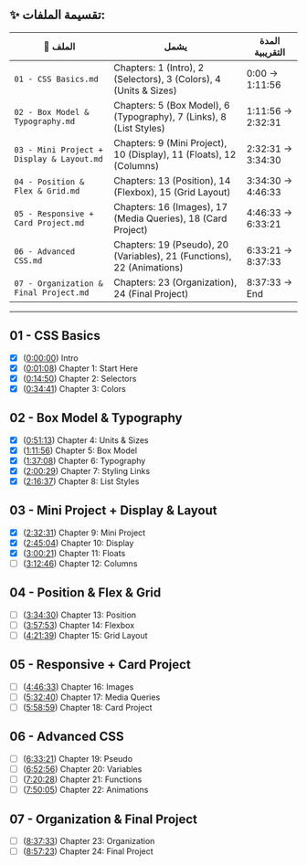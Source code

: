 ## ✨ تقسيمة الملفات:

| 📄 الملف                                  | يشمل                                                                   | المدة التقريبية   |
| ----------------------------------------- | ---------------------------------------------------------------------- | ----------------- |
| `01 - CSS Basics.md`                      | Chapters: 1 (Intro), 2 (Selectors), 3 (Colors), 4 (Units & Sizes)      | 0:00 → 1:11:56    |
| `02 - Box Model & Typography.md`          | Chapters: 5 (Box Model), 6 (Typography), 7 (Links), 8 (List Styles)    | 1:11:56 → 2:32:31 |
| `03 - Mini Project + Display & Layout.md` | Chapters: 9 (Mini Project), 10 (Display), 11 (Floats), 12 (Columns)    | 2:32:31 → 3:34:30 |
| `04 - Position & Flex & Grid.md`          | Chapters: 13 (Position), 14 (Flexbox), 15 (Grid Layout)                | 3:34:30 → 4:46:33 |
| `05 - Responsive + Card Project.md`       | Chapters: 16 (Images), 17 (Media Queries), 18 (Card Project)           | 4:46:33 → 6:33:21 |
| `06 - Advanced CSS.md`                    | Chapters: 19 (Pseudo), 20 (Variables), 21 (Functions), 22 (Animations) | 6:33:21 → 8:37:33 |
| `07 - Organization & Final Project.md`    | Chapters: 23 (Organization), 24 (Final Project)                        | 8:37:33 → End     |

---

## 01 - CSS Basics
- [x] ([0:00:00](https://www.youtube.com/watch?v=OXGznpKZ_sA)) Intro 
- [x] ([0:01:08](https://www.youtube.com/watch?v=OXGznpKZ_sA&t=68s)) Chapter 1: Start Here  
- [x] ([0:14:50](https://www.youtube.com/watch?v=OXGznpKZ_sA&t=890s)) Chapter 2: Selectors  
- [x] ([0:34:41](https://www.youtube.com/watch?v=OXGznpKZ_sA&t=2081s)) Chapter 3: Colors 

## 02 - Box Model & Typography
- [x] ([0:51:13](https://www.youtube.com/watch?v=OXGznpKZ_sA&t=3073s)) Chapter 4: Units & Sizes 
- [x] ([1:11:56](https://www.youtube.com/watch?v=OXGznpKZ_sA&t=4316s)) Chapter 5: Box Model 
- [x] ([1:37:08](https://www.youtube.com/watch?v=OXGznpKZ_sA&t=5828s)) Chapter 6: Typography 
- [x] ([2:00:29](https://www.youtube.com/watch?v=OXGznpKZ_sA&t=7229s)) Chapter 7: Styling Links 
- [x] ([2:16:37](https://www.youtube.com/watch?v=OXGznpKZ_sA&t=8197s)) Chapter 8: List Styles 

## 03 - Mini Project + Display & Layout
- [x] ([2:32:31](https://www.youtube.com/watch?v=OXGznpKZ_sA&t=9151s)) Chapter 9: Mini Project 
- [x] ([2:45:04](https://www.youtube.com/watch?v=OXGznpKZ_sA&t=9904s)) Chapter 10: Display 
- [x] ([3:00:21](https://www.youtube.com/watch?v=OXGznpKZ_sA&t=10821s)) Chapter 11: Floats 
- [ ] ([3:12:46](https://www.youtube.com/watch?v=OXGznpKZ_sA&t=11566s)) Chapter 12: Columns 

## 04 - Position & Flex & Grid
- [ ] ([3:34:30](https://www.youtube.com/watch?v=OXGznpKZ_sA&t=12870s)) Chapter 13: Position 
- [ ] ([3:57:53](https://www.youtube.com/watch?v=OXGznpKZ_sA&t=14273s)) Chapter 14: Flexbox 
- [ ] ([4:21:39](https://www.youtube.com/watch?v=OXGznpKZ_sA&t=15699s)) Chapter 15: Grid Layout 

## 05 - Responsive + Card Project
- [ ] ([4:46:33](https://www.youtube.com/watch?v=OXGznpKZ_sA&t=17193s)) Chapter 16: Images 
- [ ] ([5:32:40](https://www.youtube.com/watch?v=OXGznpKZ_sA&t=19960s)) Chapter 17: Media Queries 
- [ ] ([5:58:59](https://www.youtube.com/watch?v=OXGznpKZ_sA&t=21539s)) Chapter 18: Card Project 

## 06 - Advanced CSS
- [ ] ([6:33:21](https://www.youtube.com/watch?v=OXGznpKZ_sA&t=23601s)) Chapter 19: Pseudo 
- [ ] ([6:52:56](https://www.youtube.com/watch?v=OXGznpKZ_sA&t=24776s)) Chapter 20: Variables 
- [ ] ([7:20:28](https://www.youtube.com/watch?v=OXGznpKZ_sA&t=26428s)) Chapter 21: Functions 
- [ ] ([7:50:05](https://www.youtube.com/watch?v=OXGznpKZ_sA&t=28205s)) Chapter 22: Animations 

## 07 - Organization & Final Project
- [ ] ([8:37:33](https://www.youtube.com/watch?v=OXGznpKZ_sA&t=31053s)) Chapter 23: Organization 
- [ ] ([8:57:23](https://www.youtube.com/watch?v=OXGznpKZ_sA&t=32243s)) Chapter 24: Final Project